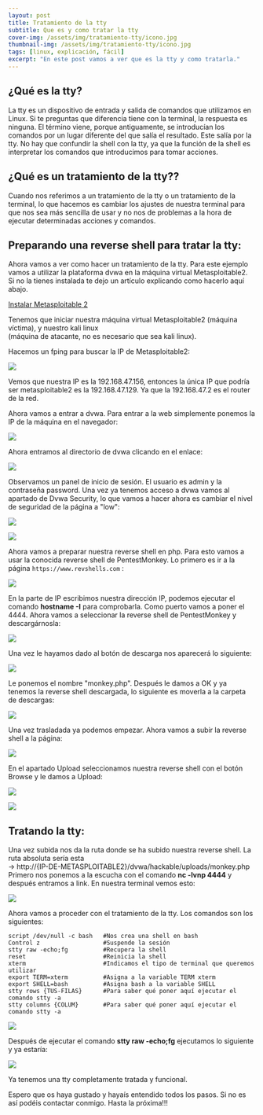```yaml
---
layout: post
title: Tratamiento de la tty
subtitle: Que es y como tratar la tty
cover-img: /assets/img/tratamiento-tty/icono.jpg
thumbnail-img: /assets/img/tratamiento-tty/icono.jpg
tags: [linux, explicación, fácil]
excerpt: "En este post vamos a ver que es la tty y como tratarla."
---
```



## ¿Qué es la tty?

La tty es un dispositivo de entrada y salida de comandos que utilizamos en Linux. Si te preguntas que diferencia tiene con la terminal, la respuesta es ninguna. El término viene, porque antiguamente, se introducían los comandos por un lugar diferente del que salía el resultado. Este salía por la tty. No hay que confundir la shell con la tty, ya que la función de la shell es interpretar los comandos que introducimos para tomar acciones.

## ¿Qué es un tratamiento de la tty??

Cuando nos referimos a un tratamiento de la tty o un tratamiento de la terminal, lo que hacemos es cambiar los ajustes de nuestra terminal para que nos sea más sencilla de usar y no nos de problemas a la hora de ejecutar determinadas acciones y comandos.  

## Preparando una reverse shell para tratar la tty:

Ahora vamos a ver como hacer un tratamiento de la tty. Para este ejemplo vamos a utilizar la plataforma dvwa en la máquina virtual Metasploitable2. Si no la tienes instalada te dejo un artículo explicando como hacerlo aquí abajo. 

[Instalar Metasploitable 2](https://boyras200.github.io/instalar-metasploitable2) 

Tenemos que iniciar nuestra máquina virtual Metasploitable2 (máquina víctima), y nuestro kali linux <br>
(máquina de atacante, no es necesario que sea kali linux).

Hacemos un fping para buscar la IP de Metasploitable2:

![](/assets/img/tratamiento-tty/IP.png)

Vemos que nuestra IP es la 192.168.47.156, entonces la única IP que podría ser metasploitable2 es la 192.168.47.129. Ya que la 
192.168.47.2 es el router de la red. 

Ahora vamos a entrar a dvwa. Para entrar a la web simplemente ponemos la IP de la máquina en el navegador:

![](/assets/img/tratamiento-tty/web.png)

Ahora entramos al directorio de dvwa clicando en el enlace:

![](/assets/img/tratamiento-tty/web2.png)

Observamos un panel de inicio de sesión. El usuario es admin y la contraseña password. Una vez ya tenemos acceso a dvwa vamos al apartado de Dvwa Security, lo que vamos a hacer ahora es cambiar el nivel de seguridad de la página a "low":

![](/assets/img/tratamiento-tty/web3.png)

![](/assets/img/tratamiento-tty/web3-1.png)

Ahora vamos a preparar nuestra reverse shell en php. Para esto vamos a usar la conocida reverse shell de PentestMonkey. Lo primero es ir a la página `https://www.revshells.com` :

![](/assets/img/tratamiento-tty/revshell4.png)

En la parte de IP escribimos nuestra dirección IP, podemos ejecutar el comando **hostname -I** para comprobarla. Como puerto vamos a poner el 4444. Ahora vamos a seleccionar la reverse shell de PentestMonkey y descargárnosla:

![](/assets/img/tratamiento-tty/revshell.png)

Una vez le hayamos dado al botón de descarga nos aparecerá lo siguiente:

![](/assets/img/tratamiento-tty/revshell2.png)

Le ponemos el nombre "monkey.php". Después le damos a OK y ya tenemos la reverse shell descargada, lo siguiente es moverla a la carpeta de descargas:

![](/assets/img/tratamiento-tty/revshell3.png)

Una vez trasladada ya podemos empezar. Ahora vamos a subir la reverse shell a la página:

![](/assets/img/tratamiento-tty/web4.png)

En el apartado Upload seleccionamos nuestra reverse shell con el botón Browse y le damos a Upload:

![](/assets/img/tratamiento-tty/web5.png)

![](/assets/img/tratamiento-tty/web6.png)

## Tratando la tty:

Una vez subida nos da la ruta donde se ha subido nuestra reverse shell. La ruta absoluta sería esta <br>
-> http://{IP-DE-METASPLOITABLE2}/dvwa/hackable/uploads/monkey.php  <br>
Primero nos ponemos a la escucha con el comando **nc -lvnp 4444** y después entramos a link. En nuestra terminal vemos esto:

![](/assets/img/tratamiento-tty/web7.png)

Ahora vamos a proceder con el tratamiento de la tty. Los comandos son los siguientes:

```
script /dev/null -c bash   #Nos crea una shell en bash
Control z                  #Suspende la sesión
stty raw -echo;fg          #Recupera la shell
reset                      #Reinicia la shell
xterm                      #Indicamos el tipo de terminal que queremos utilizar
export TERM=xterm          #Asigna a la variable TERM xterm
export SHELL=bash          #Asigna bash a la variable SHELL
stty rows {TUS-FILAS}      #Para saber qué poner aquí ejecutar el comando stty -a
stty columns {COLUM}       #Para saber qué poner aquí ejecutar el comando stty -a 
```

![](/assets/img/tratamiento-tty/web9.png)

Después de ejecutar el comando **stty raw -echo;fg** ejecutamos lo siguiente y ya estaría:

![](/assets/img/tratamiento-tty/web8.png)

Ya tenemos una tty completamente tratada y funcional.

Espero que os haya gustado y hayaís entendido todos los pasos. Si no es así podéis contactar conmigo. Hasta la próxima!!!
